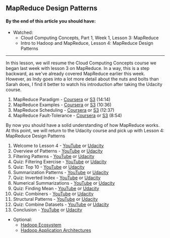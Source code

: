 MapReduce Design Patterns
---------

#### By the end of this article you should have:

- Watched:
    - Cloud Computing Concepts, Part 1, Week 1, Lesson 3: MapReduce
    - Intro to Hadoop and MapReduce, Lesson 4: MapReduce Design Patterns

---------

In this lesson, we will resume the Cloud Computing Concepts course we began last week with lesson 3 on MapReduce. In a way, this is a step backward, as we've already covered MapReduce earlier this week. However, as Indy goes into a lot more detail about the nuts and bolts than Sarah does, I find it better to watch his introduction after taking the Udacity course.

1. MapReduce Paradigm - [Coursera](https://www.coursera.org/learn/cloud-computing/lecture/a3hCy/3-1-mapreduce-paradigm) or [S3](https://s3-us-west-2.amazonaws.com/dsci/6007/videos/2+-+7+-+1.7.+Mapreduce_+Mapreduce+Paradigm+(00_14_14).mp4) (14:14)
2. MapReduce Examples - [Coursera](https://www.coursera.org/learn/cloud-computing/lecture/NgH8M/3-2-mapreduce-examples) or [S3](https://s3-us-west-2.amazonaws.com/dsci/6007/videos/2+-+8+-+1.8.+Mapreduce_+Mapreduce+Examples+(00_10_36).mp4) (10:36)
3. MapReduce Scheduling - [Coursera](https://www.coursera.org/learn/cloud-computing/lecture/ZeLUZ/3-3-mapreduce-scheduling) or [S3](https://s3-us-west-2.amazonaws.com/dsci/6007/videos/2+-+9+-+1.9.+Mapreduce_+Mapreduce+Scheduling+(00_12_37).mp4) (12:37)
4. MapReduce Fault-Tolerance - [Coursera](https://www.coursera.org/learn/cloud-computing/lecture/cWOfn/3-4-mapreduce-fault-tolerance) or [S3](https://s3-us-west-2.amazonaws.com/dsci/6007/videos/2+-+10+-+1.10.+Mapreduce_+Mapreduce+Fault-Tolerance+(00_08_54).mp4) (8:54)

By now you should have a solid understanding of how MapReduce works. At this point, we will return to the Udacity course and pick up with Lesson 4: MapReduce Design Patterns

1. Welcome to Lesson 4 - [YouTube](https://www.youtube.com/watch?v=A6BjG-RZ3Rs) or [Udacity](https://classroom.udacity.com/courses/ud617/lessons/713848763/concepts/7197487560923)
2. Overview of Patterns - [YouTube](https://www.youtube.com/watch?v=eSPfyzVrL98) or [Udacity](https://classroom.udacity.com/courses/ud617/lessons/713848763/concepts/7050490250923)
3. Filtering Patterns - [YouTube](https://www.youtube.com/watch?v=x4zg5mDoZRo) or [Udacity](https://classroom.udacity.com/courses/ud617/lessons/713848763/concepts/7050490260923)
4. Quiz: Filtering Exercise - [YouTube](https://www.youtube.com/watch?v=1IgjDMqwz1o) or [Udacity](https://classroom.udacity.com/courses/ud617/lessons/713848763/concepts/7016388200923)
5. Quiz: Top 10 - [YouTube](https://www.youtube.com/watch?v=YoNKbqRyxRY) or [Udacity](https://classroom.udacity.com/courses/ud617/lessons/713848763/concepts/7241985550923)
6. Summarization Patterns - [YouTube](https://www.youtube.com/watch?v=9-ZXELXsyWI) or [Udacity](https://classroom.udacity.com/courses/ud617/lessons/713848763/concepts/7050490290923)
7. Quiz: Inverted Index - [YouTube](https://www.youtube.com/watch?v=sOWybn2cZLs) or [Udacity](https://classroom.udacity.com/courses/ud617/lessons/713848763/concepts/7111190830923)
8. Numerical Summarizations - [YouTube](https://www.youtube.com/watch?v=t8xOS9mtdOI) or [Udacity](https://classroom.udacity.com/courses/ud617/lessons/713848763/concepts/7050490310923)
9. Quiz: Finding Mean - [YouTube](https://www.youtube.com/watch?v=KeEkD8KTpJs) or [Udacity](https://classroom.udacity.com/courses/ud617/lessons/713848763/concepts/7095786480923)
10. Quiz: Combiners - [YouTube](https://www.youtube.com/watch?v=aCwPIue7k2o) or [Udacity](https://classroom.udacity.com/courses/ud617/lessons/713848763/concepts/7060590710923)
11. Structural Patterns - [YouTube](https://www.youtube.com/watch?v=uhvwbYresdA) or [Udacity](https://classroom.udacity.com/courses/ud617/lessons/713848763/concepts/7050490340923)
12. Quiz: Combine Datasets - [YouTube](https://www.youtube.com/watch?v=pYZoqxOgsjI) or [Udacity](https://classroom.udacity.com/courses/ud617/lessons/713848763/concepts/7009487590923)
13. Conclusion - [YouTube](https://www.youtube.com/watch?v=0oWL27Z5tu0) or [Udacity](https://classroom.udacity.com/courses/ud617/lessons/713848763/concepts/7050490360923)

- Optional:
    + [Hadoop Ecosystem](https://hadoopecosystemtable.github.io/)
    + [Hadoop Application Architectures](http://shop.oreilly.com/product/0636920033196.do)
